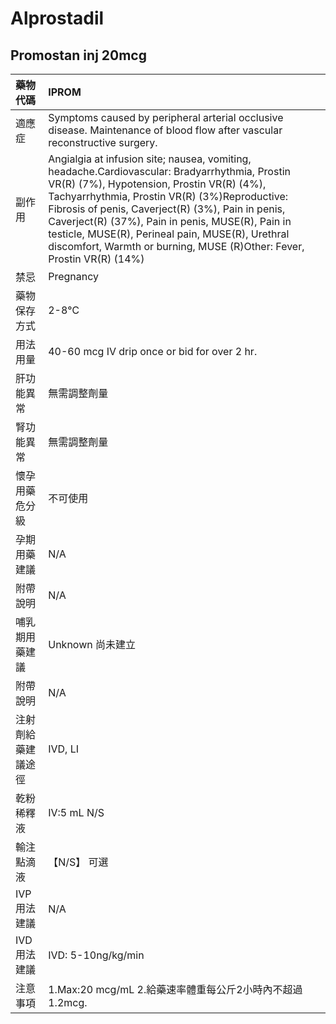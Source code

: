 # Alprostadil

## Promostan inj 20mcg

| 藥物代碼           | IPROM                                                                                                                                                                                                                                                                                                                                                                                                                               |
|:-------------------|:------------------------------------------------------------------------------------------------------------------------------------------------------------------------------------------------------------------------------------------------------------------------------------------------------------------------------------------------------------------------------------------------------------------------------------|
| 適應症             | Symptoms caused by peripheral arterial occlusive disease. Maintenance of blood flow after vascular reconstructive surgery.                                                                                                                                                                                                                                                                                                          |
| 副作用             | Angialgia at infusion site; nausea, vomiting, headache.Cardiovascular: Bradyarrhythmia, Prostin VR(R) (7%), Hypotension, Prostin VR(R) (4%), Tachyarrhythmia, Prostin VR(R) (3%)Reproductive: Fibrosis of penis, Caverject(R) (3%), Pain in penis, Caverject(R) (37%), Pain in penis, MUSE(R), Pain in testicle, MUSE(R), Perineal pain, MUSE(R), Urethral discomfort, Warmth or burning, MUSE (R)Other: Fever, Prostin VR(R) (14%) |
| 禁忌               | Pregnancy                                                                                                                                                                                                                                                                                                                                                                                                                           |
| 藥物保存方式       | 2-8℃                                                                                                                                                                                                                                                                                                                                                                                                                                |
| 用法用量           | 40-60 mcg IV drip once or bid for over 2 hr.                                                                                                                                                                                                                                                                                                                                                                                        |
| 肝功能異常         | 無需調整劑量                                                                                                                                                                                                                                                                                                                                                                                                                        |
| 腎功能異常         | 無需調整劑量                                                                                                                                                                                                                                                                                                                                                                                                                        |
| 懷孕用藥危分級     | 不可使用                                                                                                                                                                                                                                                                                                                                                                                                                            |
| 孕期用藥建議       | N/A                                                                                                                                                                                                                                                                                                                                                                                                                                 |
| 附帶說明           | N/A                                                                                                                                                                                                                                                                                                                                                                                                                                 |
| 哺乳期用藥建議     | Unknown 尚未建立                                                                                                                                                                                                                                                                                                                                                                                                                    |
| 附帶說明           | N/A                                                                                                                                                                                                                                                                                                                                                                                                                                 |
| 注射劑給藥建議途徑 | IVD, LI                                                                                                                                                                                                                                                                                                                                                                                                                             |
| 乾粉稀釋液         | IV:5 mL N/S                                                                                                                                                                                                                                                                                                                                                                                                                         |
| 輸注點滴液         | 【N/S】 可選                                                                                                                                                                                                                                                                                                                                                                                                                        |
| IVP 用法建議       | N/A                                                                                                                                                                                                                                                                                                                                                                                                                                 |
| IVD 用法建議       | IVD: 5-10ng/kg/min                                                                                                                                                                                                                                                                                                                                                                                                                  |
| 注意事項           | 1.Max:20 mcg/mL 2.給藥速率體重每公斤2小時內不超過1.2mcg.                                                                                                                                                                                                                                                                                                                                                                            |

